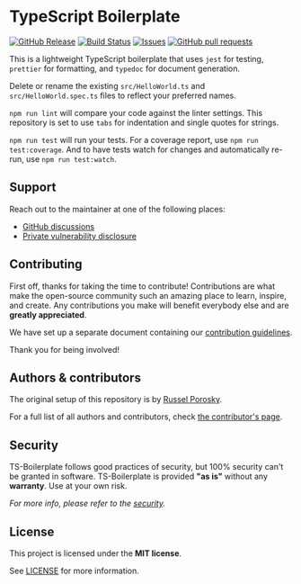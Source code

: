 # TypeScript Boilerplate

[![GitHub Release](https://img.shields.io/github/release/russelporosky/ts-boilerplate.svg?style=flat)]()
[![Build Status](https://github.com/russelporosky/ts-boilerplate/actions/workflows/ci.yml/badge.svg)](https://github.com/russelporosky/ts-boilerplate/actions)
[![Issues](https://img.shields.io/github/issues-raw/russelporosky/ts-boilerplate.svg?maxAge=25000)](https://github.com/russelporosky/ts-boilerplate/issues)
[![GitHub pull requests](https://img.shields.io/github/issues-pr/russelporosky/ts-boilerplate.svg?style=flat)]()

This is a lightweight TypeScript boilerplate that uses `jest` for testing, `prettier` for formatting, and `typedoc` for document generation.

Delete or rename the existing `src/HelloWorld.ts` and `src/HelloWorld.spec.ts` files to reflect your preferred names.

`npm run lint` will compare your code against the linter settings. This repository is set to use `tabs` for indentation and single quotes for strings.

`npm run test` will run your tests. For a coverage report, use `npm run test:coverage`. And to have tests watch for changes and automatically re-run, use `npm run test:watch`.

## Support

Reach out to the maintainer at one of the following places:

- [GitHub discussions](https://github.com/russelporosky/ts-boilerplate/discussions)
- [Private vulnerability disclosure](https://github.com/russelporosky/ts-boilerplate/security/advisories)

## Contributing

First off, thanks for taking the time to contribute! Contributions are what make the open-source community such an amazing place to learn, inspire, and create. Any contributions you make will benefit everybody else and are **greatly appreciated**.

We have set up a separate document containing our [contribution guidelines](.github/CONTRIBUTING.md).

Thank you for being involved!

## Authors & contributors

The original setup of this repository is by [Russel Porosky](https://github.com/russelporosky).

For a full list of all authors and contributors, check [the contributor's page](https://github.com/russelporosky/ts-boilerplate/contributors).

## Security

TS-Boilerplate follows good practices of security, but 100% security can't be granted in software.
TS-Boilerplate is provided **"as is"** without any **warranty**. Use at your own risk.

_For more info, please refer to the [security](.github/SECURITY.md)._

## License

This project is licensed under the **MIT license**.

See [LICENSE](LICENSE) for more information.
